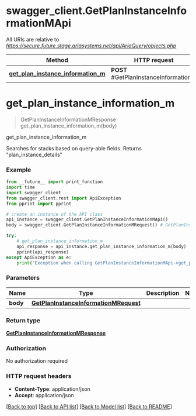 # swagger_client.GetPlanInstanceInformationMApi

All URIs are relative to *https://secure.future.stage.ariasystems.net/api/AriaQuery/objects.php*

Method | HTTP request | Description
------------- | ------------- | -------------
[**get_plan_instance_information_m**](GetPlanInstanceInformationMApi.md#get_plan_instance_information_m) | **POST** #GetPlanInstanceInformationM | get_plan_instance_information_m


# **get_plan_instance_information_m**
> GetPlanInstanceInformationMResponse get_plan_instance_information_m(body)

get_plan_instance_information_m

Searches for stacks based on query-able fields.  Returns \"plan_instance_details\" 

### Example
```python
from __future__ import print_function
import time
import swagger_client
from swagger_client.rest import ApiException
from pprint import pprint

# create an instance of the API class
api_instance = swagger_client.GetPlanInstanceInformationMApi()
body = swagger_client.GetPlanInstanceInformationMRequest() # GetPlanInstanceInformationMRequest | 

try:
    # get_plan_instance_information_m
    api_response = api_instance.get_plan_instance_information_m(body)
    pprint(api_response)
except ApiException as e:
    print("Exception when calling GetPlanInstanceInformationMApi->get_plan_instance_information_m: %s\n" % e)
```

### Parameters

Name | Type | Description  | Notes
------------- | ------------- | ------------- | -------------
 **body** | [**GetPlanInstanceInformationMRequest**](GetPlanInstanceInformationMRequest.md)|  | 

### Return type

[**GetPlanInstanceInformationMResponse**](GetPlanInstanceInformationMResponse.md)

### Authorization

No authorization required

### HTTP request headers

 - **Content-Type**: application/json
 - **Accept**: application/json

[[Back to top]](#) [[Back to API list]](../README.md#documentation-for-api-endpoints) [[Back to Model list]](../README.md#documentation-for-models) [[Back to README]](../README.md)

